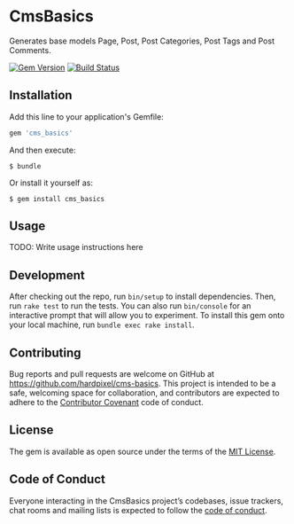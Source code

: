 # CmsBasics

Generates base models Page, Post, Post Categories, Post Tags and Post Comments.

[![Gem Version](https://badge.fury.io/rb/cms_basics.svg)](https://badge.fury.io/rb/cms_basics)
[![Build Status](https://travis-ci.org/hardpixel/cms-basics.svg?branch=master)](https://travis-ci.org/hardpixel/cms-basics)

## Installation

Add this line to your application's Gemfile:

```ruby
gem 'cms_basics'
```

And then execute:

    $ bundle

Or install it yourself as:

    $ gem install cms_basics

## Usage

TODO: Write usage instructions here

## Development

After checking out the repo, run `bin/setup` to install dependencies. Then, run `rake test` to run the tests. You can also run `bin/console` for an interactive prompt that will allow you to experiment. To install this gem onto your local machine, run `bundle exec rake install`.

## Contributing

Bug reports and pull requests are welcome on GitHub at https://github.com/hardpixel/cms-basics. This project is intended to be a safe, welcoming space for collaboration, and contributors are expected to adhere to the [Contributor Covenant](http://contributor-covenant.org) code of conduct.

## License

The gem is available as open source under the terms of the [MIT License](http://opensource.org/licenses/MIT).

## Code of Conduct

Everyone interacting in the CmsBasics project’s codebases, issue trackers, chat rooms and mailing lists is expected to follow the [code of conduct](https://github.com/hardpixel/cms-basics/blob/master/CODE_OF_CONDUCT.md).
